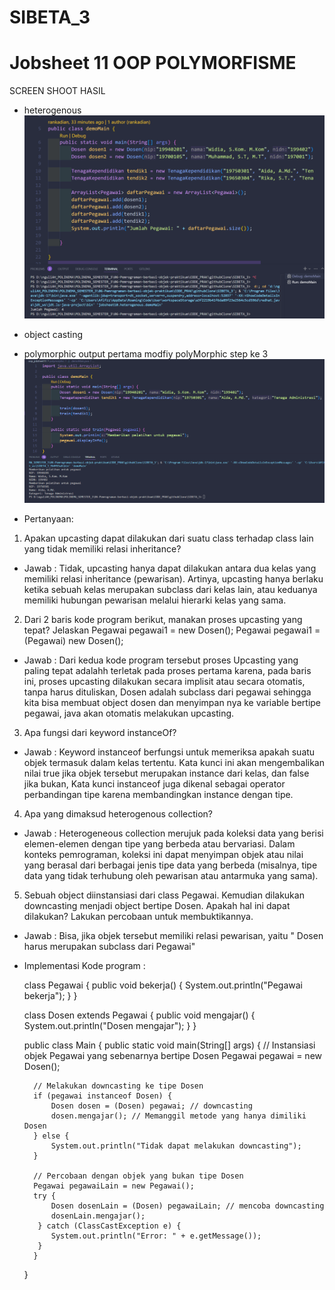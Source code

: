 # SIBETA_3

# Jobsheet 11 OOP POLYMORFISME

SCREEN SHOOT HASIL

- heterogenous
![heterogenous output](/oop_jobsheet11/img/outputhetorogenous.png)
- object casting

- polymorphic
output pertama modfiy polyMorphic step ke 3
![heterogenous output](/oop_jobsheet11/img/output1modyPolymorphic.png)
- Pertanyaan:
1. Apakan upcasting dapat dilakukan dari suatu class terhadap class lain yang tidak memiliki relasi inheritance?
- Jawab :
    Tidak, upcasting hanya dapat dilakukan antara dua kelas yang memiliki relasi inheritance (pewarisan). Artinya, upcasting hanya berlaku ketika sebuah kelas merupakan subclass dari kelas lain, atau keduanya memiliki hubungan pewarisan melalui hierarki kelas yang sama.
2. Dari 2 baris kode program berikut, manakan proses upcasting yang tepat? Jelaskan
Pegawai pegawai1 = new Dosen();
Pegawai pegawai1 = (Pegawai) new Dosen();
- Jawab :
    Dari kedua kode program tersebut proses Upcasting yang paling tepat adalahh terletak pada proses pertama
    karena,  pada baris ini, proses upcasting dilakukan secara implisit atau secara otomatis,
    tanpa harus dituliskan, Dosen adalah subclass dari pegawai sehingga kita bisa membuat object dosen 
    dan menyimpan nya ke variable bertipe pegawai, java akan otomatis melakukan upcasting.
3. Apa fungsi dari keyword instanceOf?
- Jawab :
    Keyword instanceof berfungsi untuk memeriksa apakah suatu objek termasuk dalam kelas tertentu. Kata kunci ini akan mengembalikan nilai true jika objek tersebut merupakan instance dari kelas, dan false jika bukan, Kata kunci instanceof juga dikenal sebagai operator perbandingan tipe karena membandingkan instance dengan tipe.
4. Apa yang dimaksud heterogenous collection?
- Jawab :
    Heterogeneous collection merujuk pada koleksi data yang berisi elemen-elemen dengan tipe yang berbeda atau bervariasi. Dalam konteks pemrograman, koleksi ini dapat menyimpan objek atau nilai yang berasal dari berbagai jenis tipe data yang berbeda (misalnya, tipe data yang tidak terhubung oleh pewarisan atau antarmuka yang sama).
5. Sebuah object diinstansiasi dari class Pegawai. Kemudian dilakukan downcasting menjadi object bertipe Dosen. Apakah hal ini dapat dilakukan? Lakukan percobaan untuk membuktikannya.
- Jawab :
    Bisa, jika objek tersebut memiliki relasi pewarisan, yaitu " Dosen harus merupakan subclass dari Pegawai"
- Implementasi Kode program :

    class Pegawai {
    public void bekerja() {
        System.out.println("Pegawai bekerja");
        }
    }

    class Dosen extends Pegawai {
    public void mengajar() {
        System.out.println("Dosen mengajar");
         }
    }

    public class Main {
        public static void main(String[] args) {
        // Instansiasi objek Pegawai yang sebenarnya bertipe Dosen
        Pegawai pegawai = new Dosen();
        
        // Melakukan downcasting ke tipe Dosen
        if (pegawai instanceof Dosen) {
            Dosen dosen = (Dosen) pegawai; // downcasting
            dosen.mengajar(); // Memanggil metode yang hanya dimiliki Dosen
        } else {
            System.out.println("Tidak dapat melakukan downcasting");
        }

        // Percobaan dengan objek yang bukan tipe Dosen
        Pegawai pegawaiLain = new Pegawai();
        try {
            Dosen dosenLain = (Dosen) pegawaiLain; // mencoba downcasting
            dosenLain.mengajar();
         } catch (ClassCastException e) {
            System.out.println("Error: " + e.getMessage());
         }
        }
    }




